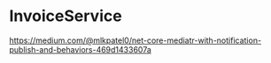 # InvoiceService
https://medium.com/@mlkpatel0/net-core-mediatr-with-notification-publish-and-behaviors-469d1433607a

